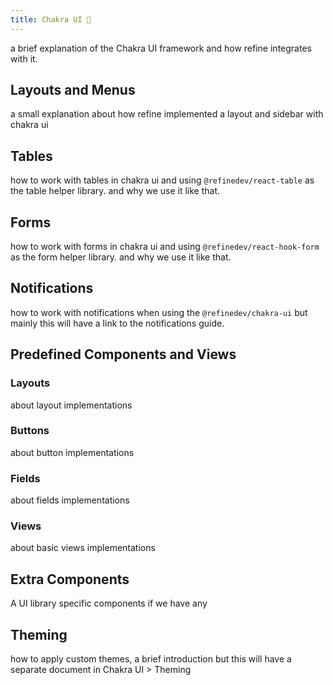 ```yaml
---
title: Chakra UI 🚧
---
```


a brief explanation of the Chakra UI framework and how refine integrates with it.

## Layouts and Menus

a small explanation about how refine implemented a layout and sidebar with chakra ui

## Tables

how to work with tables in chakra ui and using `@refinedev/react-table` as the table helper library. and why we use it like that.

## Forms

how to work with forms in chakra ui and using `@refinedev/react-hook-form` as the form helper library. and why we use it like that.

## Notifications

how to work with notifications when using the `@refinedev/chakra-ui` but mainly this will have a link to the notifications guide.

## Predefined Components and Views

### Layouts

about layout implementations

### Buttons

about button implementations

### Fields

about fields implementations

### Views

about basic views implementations

## Extra Components

A UI library specific components if we have any

## Theming

how to apply custom themes, a brief introduction but this will have a separate document in Chakra UI > Theming
